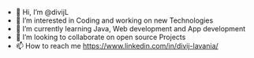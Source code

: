 - 👋 Hi, I’m @divijL
- 👀 I’m interested in Coding and working on new Technologies
- 🌱 I’m currently learning Java, Web development and App development
- 💞️ I’m looking to collaborate on open source Projects
- 📫 How to reach me https://www.linkedin.com/in/divij-lavania/

<!---
divijL/divijL is a ✨ special ✨ repository because its `README.md` (this file) appears on your GitHub profile.
You can click the Preview link to take a look at your changes.
--->
